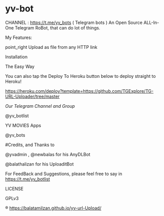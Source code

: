 # yv-bot
CHANNEL : https://t.me/yv_bots ( Telegram bots )
An Open Source ALL-In-One Telegram RoBot, that can do lot of things.

My Features:



point_right Upload as file from any HTTP link

Installation

The Easy Way

You can also tap the Deploy To Heroku button below to deploy straight to Heroku!

https://heroku.com/deploy?template=https://github.com/TGExplore/TG-URL-Uploader/tree/master



*Our Telegram Channel and Group*

@yv_botlist

YV MOVIES Apps

@yv_bots

#Credits, and Thanks to

@yvadmin , @newbalas for his AnyDLBot



@balathalizan for his UploaditBot

For FeedBack and Suggestions, please feel free to say in https://t.me/yv_botlist

LICENSE

GPLv3

® https://balatamilzan.github.io/yv-url-Upload/
